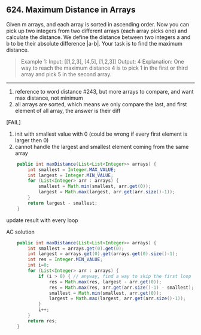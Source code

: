 ## 624. Maximum Distance in Arrays

Given m arrays, and each array is sorted in ascending order. Now you can pick up two integers from two different arrays (each array picks one) and calculate the distance. We define the distance between two integers a and b to be their absolute difference |a-b|. Your task is to find the maximum distance.

>Example 1:
Input: 
[[1,2,3],
 [4,5],
 [1,2,3]]
Output: 4
Explanation: 
One way to reach the maximum distance 4 is to pick 1 in the first or third array and pick 5 in the second array.

----

1. reference to word distance #243, but more arrays to compare, and want max distance, not minimum
2. all arrays are sorted, which means we only compare the last, and first element of all array, the answer is their diff

[FAIL]

1. init with smallest value with 0 (could be wrong if every first element is larger then 0)
2. cannot handle the largest and smallest element coming from the same array

```java
    public int maxDistance(List<List<Integer>> arrays) {
        int smallest = Integer.MAX_VALUE;
        int largest = Integer.MIN_VALUE;
        for (List<Integer> arr : arrays) {
            smallest = Math.min(smallest, arr.get(0));
            largest = Math.max(largest, arr.get(arr.size()-1));
        }
        return largest - smallest;
    }
```

update result with every loop

AC solution

```java
    public int maxDistance(List<List<Integer>> arrays) {
        int smallest = arrays.get(0).get(0);
        int largest = arrays.get(0).get(arrays.get(0).size()-1);
        int res = Integer.MIN_VALUE;
        int i=0;
        for (List<Integer> arr : arrays) {
            if (i > 0) { // anyway, find a way to skip the first loop
                res = Math.max(res, largest - arr.get(0));
                res = Math.max(res, arr.get(arr.size()-1) - smallest);
                smallest = Math.min(smallest, arr.get(0));
                largest = Math.max(largest, arr.get(arr.size()-1));
            }
            i++;
        }
        return res;
    }
```

